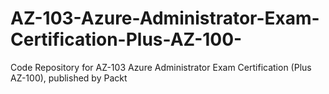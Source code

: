 # AZ-103-Azure-Administrator-Exam-Certification-Plus-AZ-100-
Code Repository for AZ-103 Azure Administrator Exam Certification (Plus AZ-100), published by Packt

